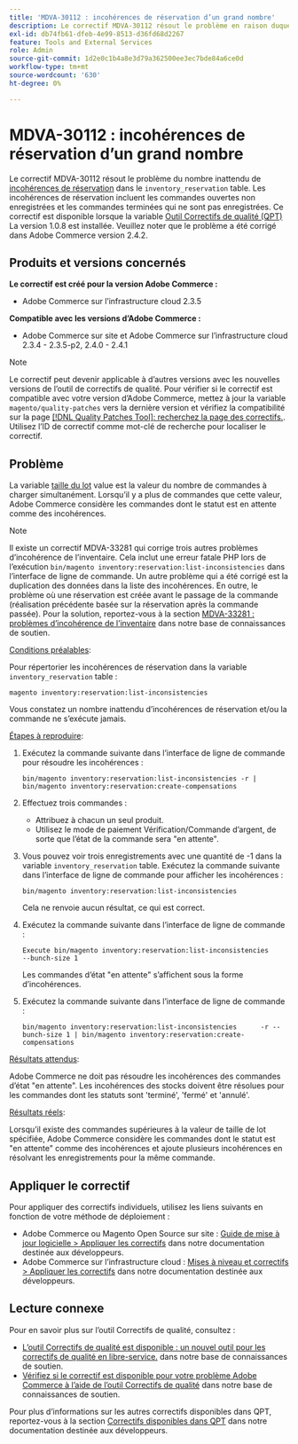 ```yaml
---
title: 'MDVA-30112 : incohérences de réservation d’un grand nombre'
description: Le correctif MDVA-30112 résout le problème en raison duquel un grand nombre inattendu de [incohérences de réservation](https://devdocs.magento.com/guides/v2.4/inventory/inventory-cli-reference.html#what-causes-reservation-inconsistencies) se trouve dans la table `inventory_reservation`. Les incohérences de réservation incluent les commandes ouvertes non enregistrées et les commandes terminées qui ne sont pas enregistrées. Ce correctif est disponible lorsque l’[outil de correctifs de qualité (QPT)](/help/announcements/adobe-commerce-announcements/magento-quality-patches-released-new-tool-to-self-serve-quality-patches.md) 1.0.8 est installé. Veuillez noter que le problème a été corrigé dans Adobe Commerce version 2.4.2.
exl-id: db74fb61-dfeb-4e99-8513-d36fd68d2267
feature: Tools and External Services
role: Admin
source-git-commit: 1d2e0c1b4a8e3d79a362500ee3ec7bde84a6ce0d
workflow-type: tm+mt
source-wordcount: '630'
ht-degree: 0%

---
```


# MDVA-30112 : incohérences de réservation d’un grand nombre

Le correctif MDVA-30112 résout le problème du nombre inattendu de [incohérences de réservation](https://devdocs.magento.com/guides/v2.4/inventory/inventory-cli-reference.html#what-causes-reservation-inconsistencies) dans le `inventory_reservation` table. Les incohérences de réservation incluent les commandes ouvertes non enregistrées et les commandes terminées qui ne sont pas enregistrées. Ce correctif est disponible lorsque la variable [Outil Correctifs de qualité (QPT)](/help/announcements/adobe-commerce-announcements/magento-quality-patches-released-new-tool-to-self-serve-quality-patches.md) La version 1.0.8 est installée. Veuillez noter que le problème a été corrigé dans Adobe Commerce version 2.4.2.

## Produits et versions concernés

**Le correctif est créé pour la version Adobe Commerce :**

* Adobe Commerce sur l’infrastructure cloud 2.3.5

**Compatible avec les versions d’Adobe Commerce :**

* Adobe Commerce sur site et Adobe Commerce sur l’infrastructure cloud 2.3.4 - 2.3.5-p2, 2.4.0 - 2.4.1

>[!NOTE]
>
>Le correctif peut devenir applicable à d’autres versions avec les nouvelles versions de l’outil de correctifs de qualité. Pour vérifier si le correctif est compatible avec votre version d’Adobe Commerce, mettez à jour la variable `magento/quality-patches` vers la dernière version et vérifiez la compatibilité sur la page [[!DNL Quality Patches Tool]: recherchez la page des correctifs.](https://devdocs.magento.com/quality-patches/tool.html#patch-grid). Utilisez l’ID de correctif comme mot-clé de recherche pour localiser le correctif.

## Problème

La variable [taille du lot](https://devdocs.magento.com/guides/v2.4/inventory/inventory-cli-reference.html#list-inconsistencies-command) value est la valeur du nombre de commandes à charger simultanément. Lorsqu’il y a plus de commandes que cette valeur, Adobe Commerce considère les commandes dont le statut est en attente comme des incohérences.

>[!NOTE]
>
>Il existe un correctif MDVA-33281 qui corrige trois autres problèmes d’incohérence de l’inventaire. Cela inclut une erreur fatale PHP lors de l’exécution `bin/magento inventory:reservation:list-inconsistencies` dans l’interface de ligne de commande. Un autre problème qui a été corrigé est la duplication des données dans la liste des incohérences. En outre, le problème où une réservation est créée avant le passage de la commande (réalisation précédente basée sur la réservation après la commande passée). Pour la solution, reportez-vous à la section [MDVA-33281 : problèmes d’incohérence de l’inventaire](/help/support-tools/patches-available-in-qpt-tool/v1-0-14/mdva-33281-magento-patch-inventory-inconsistency-issues.md) dans notre base de connaissances de soutien.

<u>Conditions préalables</u>:

Pour répertorier les incohérences de réservation dans la variable `inventory_reservation` table :

```
magento inventory:reservation:list-inconsistencies
```

Vous constatez un nombre inattendu d’incohérences de réservation et/ou la commande ne s’exécute jamais.

<u>Étapes à reproduire</u>:

1. Exécutez la commande suivante dans l’interface de ligne de commande pour résoudre les incohérences :

   ```
   bin/magento inventory:reservation:list-inconsistencies -r | bin/magento inventory:reservation:create-compensations
   ```

1. Effectuez trois commandes :
   * Attribuez à chacun un seul produit.
   * Utilisez le mode de paiement Vérification/Commande d’argent, de sorte que l’état de la commande sera &quot;en attente&quot;.
1. Vous pouvez voir trois enregistrements avec une quantité de -1 dans la variable `inventory_reservation` table. Exécutez la commande suivante dans l’interface de ligne de commande pour afficher les incohérences :

   ```
   bin/magento inventory:reservation:list-inconsistencies
   ```

   Cela ne renvoie aucun résultat, ce qui est correct.

1. Exécutez la commande suivante dans l’interface de ligne de commande :

   ```
   Execute bin/magento inventory:reservation:list-inconsistencies      --bunch-size 1
   ```

   Les commandes d’état &quot;en attente&quot; s’affichent sous la forme d’incohérences.

1. Exécutez la commande suivante dans l’interface de ligne de commande :

   ```
   bin/magento inventory:reservation:list-inconsistencies      -r --bunch-size 1 | bin/magento inventory:reservation:create-compensations
   ```

<u>Résultats attendus</u>:

Adobe Commerce ne doit pas résoudre les incohérences des commandes d’état &quot;en attente&quot;. Les incohérences des stocks doivent être résolues pour les commandes dont les statuts sont &#39;terminé&#39;, &#39;fermé&#39; et &#39;annulé&#39;.

<u>Résultats réels</u>:

Lorsqu’il existe des commandes supérieures à la valeur de taille de lot spécifiée, Adobe Commerce considère les commandes dont le statut est &quot;en attente&quot; comme des incohérences et ajoute plusieurs incohérences en résolvant les enregistrements pour la même commande.

## Appliquer le correctif

Pour appliquer des correctifs individuels, utilisez les liens suivants en fonction de votre méthode de déploiement :

* Adobe Commerce ou Magento Open Source sur site : [Guide de mise à jour logicielle > Appliquer les correctifs](https://devdocs.magento.com/guides/v2.4/comp-mgr/patching/mqp.html) dans notre documentation destinée aux développeurs.
* Adobe Commerce sur l’infrastructure cloud : [Mises à niveau et correctifs > Appliquer les correctifs](https://devdocs.magento.com/cloud/project/project-patch.html) dans notre documentation destinée aux développeurs.

## Lecture connexe

Pour en savoir plus sur l’outil Correctifs de qualité, consultez :

* [L’outil Correctifs de qualité est disponible : un nouvel outil pour les correctifs de qualité en libre-service.](/help/announcements/adobe-commerce-announcements/magento-quality-patches-released-new-tool-to-self-serve-quality-patches.md) dans notre base de connaissances de soutien.
* [Vérifiez si le correctif est disponible pour votre problème Adobe Commerce à l’aide de l’outil Correctifs de qualité](/help/support-tools/patches-available-in-qpt-tool/check-patch-for-magento-issue-with-magento-quality-patches.md) dans notre base de connaissances de soutien.

Pour plus d’informations sur les autres correctifs disponibles dans QPT, reportez-vous à la section [Correctifs disponibles dans QPT](https://devdocs.magento.com/quality-patches/tool.html#patch-grid) dans notre documentation destinée aux développeurs.
